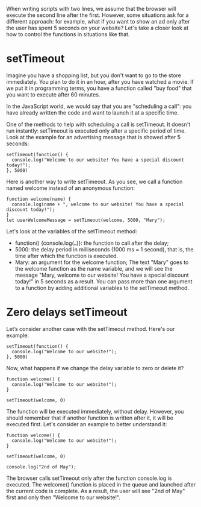 When writing scripts with two lines, we assume that the browser will execute the second line after the first. However, some situations ask for a different approach: for example, what if you want to show an ad only after the user has spent 5 seconds on your website? Let's take a closer look at how to control the functions in situations like that.

# setTimeout
Imagine you have a shopping list, but you don't want to go to the store immediately. You plan to do it in an hour, after you have watched a movie. If we put it in programming terms, you have a function called "buy food" that you want to execute after 60 minutes.

In the JavaScript world, we would say that you are "scheduling a call": you have already written the code and want to launch it at a specific time.

One of the methods to help with scheduling a call is setTimeout. It doesn't run instantly: setTimeout is executed only after a specific period of time. Look at the example for an advertising message that is showed after 5 seconds:

```
setTimeout(function() {
  console.log("Welcome to our website! You have a special discount today!");
}, 5000)
```
Here is another way to write setTimeout. As you see, we call a function named welcome instead of an anonymous function:
```
function welcome(name) {
  console.log(name + ", welcome to our website! You have a special discount today!");
}
let userWelcomeMessage = setTimeout(welcome, 5000, "Mary");
```
Let's look at the variables of the setTimeout method:

- function() {console.log(`…`)}: the function to call after the delay;
- 5000: the delay period in milliseconds (1000 ms = 1 second), that is, the time after which the function is executed.
- Mary: an argument for the welcome function;
The text "Mary" goes to the welcome function as the name variable, and we will see the message "Mary, welcome to our website! You have a special discount today!" in 5 seconds as a result. You can pass more than one argument to a function by adding additional variables to the setTimeout method.

# Zero delays setTimeout
Let’s consider another case with the setTimeout method. Here's our example:
```
setTimeout(function() {
  console.log("Welcome to our website!");
}, 5000)
```
Now, what happens if we change the delay variable to zero or delete it?
```
function welcome() {
  console.log("Welcome to our website!");
}

setTimeout(welcome, 0)
```
The function will be executed immediately, without delay. However, you should remember that if another function is written after it, it will be executed first. Let's consider an example to better understand it:
```
function welcome() {
  console.log("Welcome to our website!");
}

setTimeout(welcome, 0)

console.log("2nd of May");
```
The browser calls setTimeout only after the function console.log is executed. The welcome() function is placed in the queue and launched after the current code is complete. As a result, the user will see "2nd of May" first and only then "Welcome to our website!".




